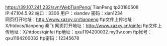 https://39.107.241.232/svn/WebTianPeng/  TianPeng  tp20180508
IP:47.104.5.92   端口：3306  用户：xiandev  密码：xian1234  
网页打开地址：http://www.xazxy.cn/tianpeng
ftp文件上传地址：X/htdocs/tianpeng
秦飞
网页打开地址：http://www.xazxy.cn/qinfei
ftp文件上传地址：X/htdocs/qinfei
ftp地址：qxu1194200032.my3w.com
ftp帐号：qxu1194200032
ftp密码：12345678
